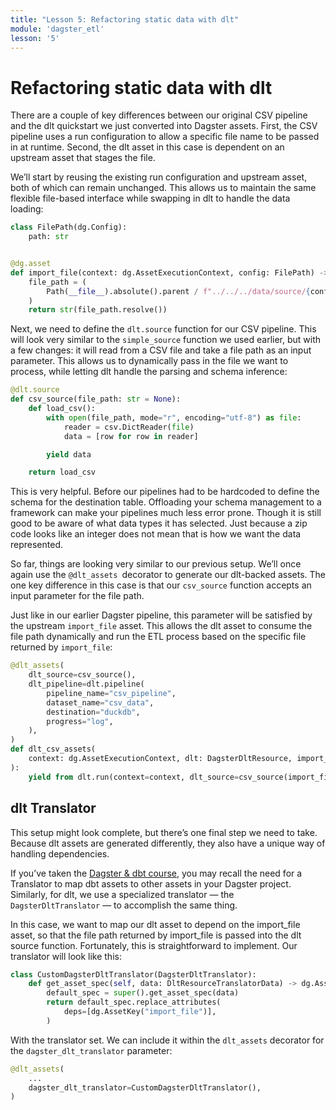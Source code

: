 ```yaml
---
title: "Lesson 5: Refactoring static data with dlt"
module: 'dagster_etl'
lesson: '5'
---
```


# Refactoring static data with dlt

There are a couple of key differences between our original CSV pipeline and the dlt quickstart we just converted into Dagster assets. First, the CSV pipeline uses a run configuration to allow a specific file name to be passed in at runtime. Second, the dlt asset in this case is dependent on an upstream asset that stages the file.

We’ll start by reusing the existing run configuration and upstream asset, both of which can remain unchanged. This allows us to maintain the same flexible file-based interface while swapping in dlt to handle the data loading:

```python
class FilePath(dg.Config):
    path: str


@dg.asset
def import_file(context: dg.AssetExecutionContext, config: FilePath) -> str:
    file_path = (
        Path(__file__).absolute().parent / f"../../../data/source/{config.path}"
    )
    return str(file_path.resolve())
```

Next, we need to define the `dlt.source` function for our CSV pipeline. This will look very similar to the `simple_source` function we used earlier, but with a few changes: it will read from a CSV file and take a file path as an input parameter. This allows us to dynamically pass in the file we want to process, while letting dlt handle the parsing and schema inference:

```python {% obfuscated="true" %}
@dlt.source
def csv_source(file_path: str = None):
    def load_csv():
        with open(file_path, mode="r", encoding="utf-8") as file:
            reader = csv.DictReader(file)
            data = [row for row in reader]

        yield data

    return load_csv
```

This is very helpful. Before our pipelines had to be hardcoded to define the schema for the destination table. Offloading your schema management to a framework can make your pipelines much less error prone. Though it is still good to be aware of what data types it has selected. Just because a zip code looks like an integer does not mean that is how we want the data represented.

So far, things are looking very similar to our previous setup. We’ll once again use the `@dlt_assets `decorator to generate our dlt-backed assets. The one key difference in this case is that our `csv_source` function accepts an input parameter for the file path.

Just like in our earlier Dagster pipeline, this parameter will be satisfied by the upstream `import_file` asset. This allows the dlt asset to consume the file path dynamically and run the ETL process based on the specific file returned by `import_file`:

```python {% obfuscated="true" %}
@dlt_assets(
    dlt_source=csv_source(),
    dlt_pipeline=dlt.pipeline(
        pipeline_name="csv_pipeline",
        dataset_name="csv_data",
        destination="duckdb",
        progress="log",
    ),
)
def dlt_csv_assets(
    context: dg.AssetExecutionContext, dlt: DagsterDltResource, import_file
):
    yield from dlt.run(context=context, dlt_source=csv_source(import_file))
```

## dlt Translator

This setup might look complete, but there’s one final step we need to take. Because dlt assets are generated differently, they also have a unique way of handling dependencies.

If you’ve taken the [Dagster & dbt course](https://courses.dagster.io/courses/dagster-dbt), you may recall the need for a Translator to map dbt assets to other assets in your Dagster project. Similarly, for dlt, we use a specialized translator — the `DagsterDltTranslator` — to accomplish the same thing.

In this case, we want to map our dlt asset to depend on the import_file asset, so that the file path returned by import_file is passed into the dlt source function. Fortunately, this is straightforward to implement. Our translator will look like this:


```python
class CustomDagsterDltTranslator(DagsterDltTranslator):
    def get_asset_spec(self, data: DltResourceTranslatorData) -> dg.AssetSpec:
        default_spec = super().get_asset_spec(data)
        return default_spec.replace_attributes(
            deps=[dg.AssetKey("import_file")],
        )
```

With the translator set. We can include it within the `dlt_assets` decorator for the `dagster_dlt_translator` parameter:

```python
@dlt_assets(
    ...
    dagster_dlt_translator=CustomDagsterDltTranslator(),
)
```
